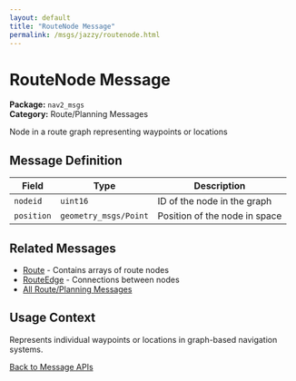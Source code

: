 ```yaml
---
layout: default
title: "RouteNode Message"
permalink: /msgs/jazzy/routenode.html
---
```


# RouteNode Message

**Package:** `nav2_msgs`  
**Category:** Route/Planning Messages

Node in a route graph representing waypoints or locations

## Message Definition

| Field | Type | Description |
|-------|------|-------------|
| `nodeid` | `uint16` | ID of the node in the graph |
| `position` | `geometry_msgs/Point` | Position of the node in space |

## Related Messages

- [Route](/msgs/jazzy/route.html) - Contains arrays of route nodes
- [RouteEdge](/msgs/jazzy/routeedge.html) - Connections between nodes
- [All Route/Planning Messages](/msgs/jazzy/index.html#route-planning-messages)

## Usage Context

Represents individual waypoints or locations in graph-based navigation systems.

[Back to Message APIs](/msgs/jazzy/)
